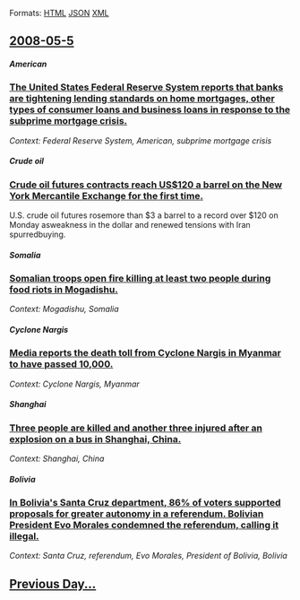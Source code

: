 
Formats: [HTML](2008/05/5/index.html)  [JSON](2008/05/5/index.json)  [XML](2008/05/5/index.xml)  

## [2008-05-5](/news/2008/05/5/index.md)

##### American
### [ The United States Federal Reserve System reports that banks are tightening lending standards on home mortgages, other types of consumer loans and business loans in response to the subprime mortgage crisis. ](/news/2008/05/5/the-united-states-federal-reserve-system-reports-that-banks-are-tightening-lending-standards-on-home-mortgages-other-types-of-consumer-loa.md)
_Context: Federal Reserve System, American, subprime mortgage crisis_

##### Crude oil
### [ Crude oil futures contracts reach US$120 a barrel on the New York Mercantile Exchange for the first time. ](/news/2008/05/5/crude-oil-futures-contracts-reach-us-120-a-barrel-on-the-new-york-mercantile-exchange-for-the-first-time.md)
U.S. crude oil futures rosemore than $3 a barrel to a record over $120 on Monday asweakness in the dollar and renewed tensions with Iran spurredbuying.

##### Somalia
### [ Somalian troops open fire killing at least two people during food riots in Mogadishu. ](/news/2008/05/5/somalian-troops-open-fire-killing-at-least-two-people-during-food-riots-in-mogadishu.md)
_Context: Mogadishu, Somalia_

##### Cyclone Nargis
### [ Media reports the death toll from Cyclone Nargis in Myanmar to have passed 10,000. ](/news/2008/05/5/media-reports-the-death-toll-from-cyclone-nargis-in-myanmar-to-have-passed-10-000.md)
_Context: Cyclone Nargis, Myanmar_

##### Shanghai
### [ Three people are killed and another three injured after an explosion on a bus in Shanghai, China. ](/news/2008/05/5/three-people-are-killed-and-another-three-injured-after-an-explosion-on-a-bus-in-shanghai-china.md)
_Context: Shanghai, China_

##### Bolivia
### [ In Bolivia's Santa Cruz department, 86% of voters supported proposals for greater autonomy in a referendum. Bolivian President Evo Morales condemned the referendum, calling it illegal. ](/news/2008/05/5/in-bolivia-s-santa-cruz-department-86-of-voters-supported-proposals-for-greater-autonomy-in-a-referendum-bolivian-president-evo-morales.md)
_Context: Santa Cruz, referendum, Evo Morales, President of Bolivia, Bolivia_

## [Previous Day...](/news/2008/05/4/index.md)

